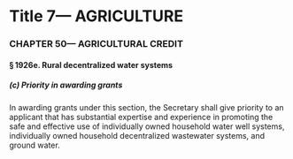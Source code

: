
# Title 7— AGRICULTURE
### CHAPTER 50— AGRICULTURAL CREDIT
#### § 1926e. Rural decentralized water systems
##### (c) Priority in awarding grants

In awarding grants under this section, the Secretary shall give priority to an applicant that has substantial expertise and experience in promoting the safe and effective use of individually owned household water well systems, individually owned household decentralized wastewater systems, and ground water.
